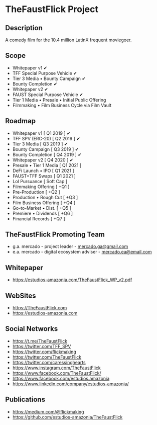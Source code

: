 ﻿TheFaustFlick Project
=====================

Description
-----
A comedy film for the 10.4 million LatinX frequent moviegoer.

Scope
-----
 - Whitepaper v1  ✔
 - TFF Special Purpose Vehicle ✔
 - Tier 3 Media • Bounty Campaign  ✔
 - Bounty Completion ✔
 - Whitepaper v2 ✔
 - FAUST Special Purpose Vehicle ✔
 - Tier 1 Media • Presale • Initial Public Offering  
 - Filmmaking • Film Business Cycle via Film Vault

 Roadmap
 ------
 - Whitepaper v1            [ Q1 2019 ] ✔
 - TFF SPV (ERC-20)         [ Q2 2019 ] ✔
 - Tier 3 Media             [ Q3 2019 ] ✔
 - Bounty Campaign          [ Q3 2019 ] ✔
 - Bounty Completion        [ Q4 2019 ] ✔
 - Whitepaper v2            [ Q4 2020 ] ✔
 - Presale • Tier 1 Media   [ Q1 2021 ]
 - DeFi Launch • IPO        [ Q1 2021 ]
 - FAUST=TFF Swaps          [ Q1 2021 ]
 - LoI Pursuance            [ Soft Cap ]
 - Filmmaking Offering      [ +Q1 ]
 - Pre-Production           [ +Q2 ]
 - Production • Rough Cut   [ +Q3 ]
 - Film Business Offering   [ +Q4 ]
 - Go-to-Market • Dist.     [ +Q5 ]
 - Premiere • Dividends     [ +Q6 ]
 - Financial Records        [ +Q7 ]

 TheFaustFlick Promoting Team
 ------------------
 - g.a. mercado - project leader             - mercado.ga@gmail.com
 - e.a. mercado - digital ecosystem adviser  - mercado.ea@email.com

 Whitepaper
 -----------
 - https://estudios-amazonia.com/TheFaustFlick_WP_v2.pdf

 WebSites
 ---------------
 - https://TheFaustFlick.com
 - https://estudios-amazonia.com

 Social Networks
 ---------------
 - https://t.me/TheFaustFlick
 - https://twitter.com/TFF_SPV
 - https://twitter.com/flickmaking
 - https://twitter.com/TheFaustFlick
 - https://twitter.com/caressinghearts
 - https://www.instagram.com/TheFaustFlick
 - https://www.facebook.com/TheFaustFlick/
 - https://www.facebook.com/estudios.amazonia
 - https://www.linkedin.com/company/estudios-amazonia/

 Publications
 ------------
 - https://medium.com/@flickmaking
 - https://github.com/estudios-amazonia/TheFaustFlick
